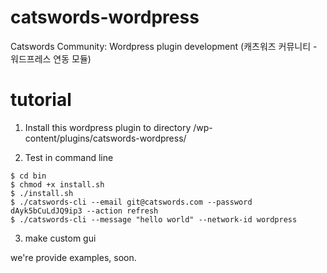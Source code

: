 # catswords-wordpress
Catswords Community: Wordpress plugin development (캐츠워즈 커뮤니티 - 워드프레스 연동 모듈)

# tutorial
1. Install this wordpress plugin to directory /wp-content/plugins/catswords-wordpress/

2. Test in command line
```
$ cd bin
$ chmod +x install.sh
$ ./install.sh
$ ./catswords-cli --email git@catswords.com --password dAyk5bCuLdJQ9ip3 --action refresh
$ ./catswords-cli --message "hello world" --network-id wordpress
```
3. make custom gui

we're provide examples, soon.
